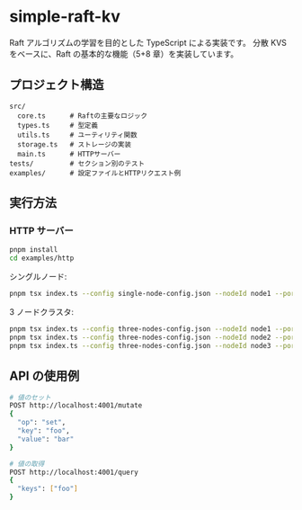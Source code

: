 # simple-raft-kv

Raft アルゴリズムの学習を目的とした TypeScript による実装です。
分散 KVS をベースに、Raft の基本的な機能（5+8 章）を実装しています。

## プロジェクト構造

```
src/
  core.ts      # Raftの主要なロジック
  types.ts     # 型定義
  utils.ts     # ユーティリティ関数
  storage.ts   # ストレージの実装
  main.ts      # HTTPサーバー
tests/         # セクション別のテスト
examples/      # 設定ファイルとHTTPリクエスト例
```

## 実行方法

### HTTP サーバー

```bash
pnpm install
cd examples/http
```

シングルノード:

```bash
pnpm tsx index.ts --config single-node-config.json --nodeId node1 --port 4001
```

3 ノードクラスタ:

```bash
pnpm tsx index.ts --config three-nodes-config.json --nodeId node1 --port 4001
pnpm tsx index.ts --config three-nodes-config.json --nodeId node2 --port 4002
pnpm tsx index.ts --config three-nodes-config.json --nodeId node3 --port 4003
```

## API の使用例

```bash
# 値のセット
POST http://localhost:4001/mutate
{
  "op": "set",
  "key": "foo",
  "value": "bar"
}

# 値の取得
POST http://localhost:4001/query
{
  "keys": ["foo"]
}
```
